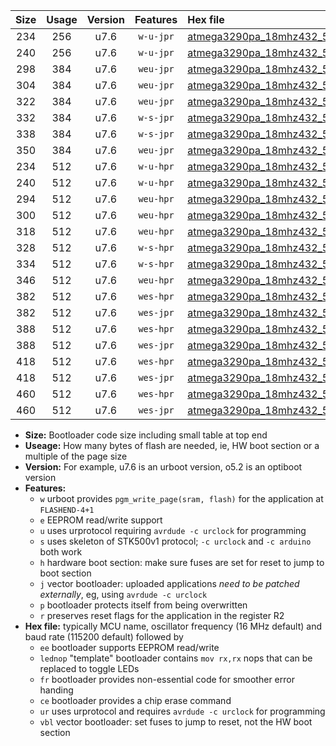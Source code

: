 |Size|Usage|Version|Features|Hex file|
|:-:|:-:|:-:|:-:|:--|
|234|256|u7.6|`w-u-jpr`|[atmega3290pa_18mhz432_57600bps_ur_vbl.hex](https://raw.githubusercontent.com/stefanrueger/urboot/main//atmega3290pa_18mhz432_57600bps_ur_vbl.hex)|
|240|256|u7.6|`w-u-jpr`|[atmega3290pa_18mhz432_57600bps_lednop_ur_vbl.hex](https://raw.githubusercontent.com/stefanrueger/urboot/main//atmega3290pa_18mhz432_57600bps_lednop_ur_vbl.hex)|
|298|384|u7.6|`weu-jpr`|[atmega3290pa_18mhz432_57600bps_ee_ur_vbl.hex](https://raw.githubusercontent.com/stefanrueger/urboot/main//atmega3290pa_18mhz432_57600bps_ee_ur_vbl.hex)|
|304|384|u7.6|`weu-jpr`|[atmega3290pa_18mhz432_57600bps_ee_lednop_ur_vbl.hex](https://raw.githubusercontent.com/stefanrueger/urboot/main//atmega3290pa_18mhz432_57600bps_ee_lednop_ur_vbl.hex)|
|322|384|u7.6|`weu-jpr`|[atmega3290pa_18mhz432_57600bps_ee_lednop_fr_ur_vbl.hex](https://raw.githubusercontent.com/stefanrueger/urboot/main//atmega3290pa_18mhz432_57600bps_ee_lednop_fr_ur_vbl.hex)|
|332|384|u7.6|`w-s-jpr`|[atmega3290pa_18mhz432_57600bps_vbl.hex](https://raw.githubusercontent.com/stefanrueger/urboot/main//atmega3290pa_18mhz432_57600bps_vbl.hex)|
|338|384|u7.6|`w-s-jpr`|[atmega3290pa_18mhz432_57600bps_lednop_vbl.hex](https://raw.githubusercontent.com/stefanrueger/urboot/main//atmega3290pa_18mhz432_57600bps_lednop_vbl.hex)|
|350|384|u7.6|`weu-jpr`|[atmega3290pa_18mhz432_57600bps_ee_lednop_fr_ce_ur_vbl.hex](https://raw.githubusercontent.com/stefanrueger/urboot/main//atmega3290pa_18mhz432_57600bps_ee_lednop_fr_ce_ur_vbl.hex)|
|234|512|u7.6|`w-u-hpr`|[atmega3290pa_18mhz432_57600bps_ur.hex](https://raw.githubusercontent.com/stefanrueger/urboot/main//atmega3290pa_18mhz432_57600bps_ur.hex)|
|240|512|u7.6|`w-u-hpr`|[atmega3290pa_18mhz432_57600bps_lednop_ur.hex](https://raw.githubusercontent.com/stefanrueger/urboot/main//atmega3290pa_18mhz432_57600bps_lednop_ur.hex)|
|294|512|u7.6|`weu-hpr`|[atmega3290pa_18mhz432_57600bps_ee_ur.hex](https://raw.githubusercontent.com/stefanrueger/urboot/main//atmega3290pa_18mhz432_57600bps_ee_ur.hex)|
|300|512|u7.6|`weu-hpr`|[atmega3290pa_18mhz432_57600bps_ee_lednop_ur.hex](https://raw.githubusercontent.com/stefanrueger/urboot/main//atmega3290pa_18mhz432_57600bps_ee_lednop_ur.hex)|
|318|512|u7.6|`weu-hpr`|[atmega3290pa_18mhz432_57600bps_ee_lednop_fr_ur.hex](https://raw.githubusercontent.com/stefanrueger/urboot/main//atmega3290pa_18mhz432_57600bps_ee_lednop_fr_ur.hex)|
|328|512|u7.6|`w-s-hpr`|[atmega3290pa_18mhz432_57600bps.hex](https://raw.githubusercontent.com/stefanrueger/urboot/main//atmega3290pa_18mhz432_57600bps.hex)|
|334|512|u7.6|`w-s-hpr`|[atmega3290pa_18mhz432_57600bps_lednop.hex](https://raw.githubusercontent.com/stefanrueger/urboot/main//atmega3290pa_18mhz432_57600bps_lednop.hex)|
|346|512|u7.6|`weu-hpr`|[atmega3290pa_18mhz432_57600bps_ee_lednop_fr_ce_ur.hex](https://raw.githubusercontent.com/stefanrueger/urboot/main//atmega3290pa_18mhz432_57600bps_ee_lednop_fr_ce_ur.hex)|
|382|512|u7.6|`wes-hpr`|[atmega3290pa_18mhz432_57600bps_ee.hex](https://raw.githubusercontent.com/stefanrueger/urboot/main//atmega3290pa_18mhz432_57600bps_ee.hex)|
|382|512|u7.6|`wes-jpr`|[atmega3290pa_18mhz432_57600bps_ee_vbl.hex](https://raw.githubusercontent.com/stefanrueger/urboot/main//atmega3290pa_18mhz432_57600bps_ee_vbl.hex)|
|388|512|u7.6|`wes-hpr`|[atmega3290pa_18mhz432_57600bps_ee_lednop.hex](https://raw.githubusercontent.com/stefanrueger/urboot/main//atmega3290pa_18mhz432_57600bps_ee_lednop.hex)|
|388|512|u7.6|`wes-jpr`|[atmega3290pa_18mhz432_57600bps_ee_lednop_vbl.hex](https://raw.githubusercontent.com/stefanrueger/urboot/main//atmega3290pa_18mhz432_57600bps_ee_lednop_vbl.hex)|
|418|512|u7.6|`wes-hpr`|[atmega3290pa_18mhz432_57600bps_ee_lednop_fr.hex](https://raw.githubusercontent.com/stefanrueger/urboot/main//atmega3290pa_18mhz432_57600bps_ee_lednop_fr.hex)|
|418|512|u7.6|`wes-jpr`|[atmega3290pa_18mhz432_57600bps_ee_lednop_fr_vbl.hex](https://raw.githubusercontent.com/stefanrueger/urboot/main//atmega3290pa_18mhz432_57600bps_ee_lednop_fr_vbl.hex)|
|460|512|u7.6|`wes-hpr`|[atmega3290pa_18mhz432_57600bps_ee_lednop_fr_ce.hex](https://raw.githubusercontent.com/stefanrueger/urboot/main//atmega3290pa_18mhz432_57600bps_ee_lednop_fr_ce.hex)|
|460|512|u7.6|`wes-jpr`|[atmega3290pa_18mhz432_57600bps_ee_lednop_fr_ce_vbl.hex](https://raw.githubusercontent.com/stefanrueger/urboot/main//atmega3290pa_18mhz432_57600bps_ee_lednop_fr_ce_vbl.hex)|

- **Size:** Bootloader code size including small table at top end
- **Useage:** How many bytes of flash are needed, ie, HW boot section or a multiple of the page size
- **Version:** For example, u7.6 is an urboot version, o5.2 is an optiboot version
- **Features:**
  + `w` urboot provides `pgm_write_page(sram, flash)` for the application at `FLASHEND-4+1`
  + `e` EEPROM read/write support
  + `u` uses urprotocol requiring `avrdude -c urclock` for programming
  + `s` uses skeleton of STK500v1 protocol; `-c urclock` and `-c arduino` both work
  + `h` hardware boot section: make sure fuses are set for reset to jump to boot section
  + `j` vector bootloader: uploaded applications *need to be patched externally*, eg, using `avrdude -c urclock`
  + `p` bootloader protects itself from being overwritten
  + `r` preserves reset flags for the application in the register R2
- **Hex file:** typically MCU name, oscillator frequency (16 MHz default) and baud rate (115200 default) followed by
  + `ee` bootloader supports EEPROM read/write
  + `lednop` "template" bootloader contains `mov rx,rx` nops that can be replaced to toggle LEDs
  + `fr` bootloader provides non-essential code for smoother error handing
  + `ce` bootloader provides a chip erase command
  + `ur` uses urprotocol and requires `avrdude -c urclock` for programming
  + `vbl` vector bootloader: set fuses to jump to reset, not the HW boot section
